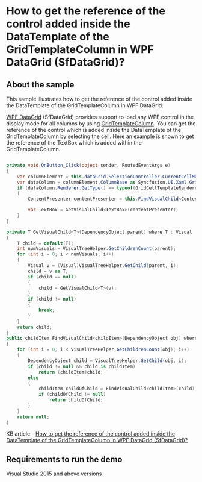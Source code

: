 # How to get the reference of the control added inside the DataTemplate of the GridTemplateColumn in WPF DataGrid (SfDataGrid)?

## About the sample

This sample illustrates how to get the reference of the control added inside the DataTemplate of the GridTemplateColumn in WPF DataGrid.

[WPF DataGrid](https://www.syncfusion.com/wpf-controls/datagrid) (SfDataGrid) provides support to load any WPF control in the display mode for all columns by using [GridTemplateColumn](https://help.syncfusion.com/cr/wpf/Syncfusion.UI.Xaml.Grid.GridTemplateColumn.html). You can get the reference of the control which is added inside the DataTemplate of the GridTemplateColumn by selecting the cell. Here an example is shown to get the reference of the TextBox which is added within the GridTemplateColumn. 

```C#

private void OnButton_Click(object sender, RoutedEventArgs e)
{
    var columnElement = this.dataGrid.SelectionController.CurrentCellManager.CurrentCell.ColumnElement as GridCell;
    var dataColumn = columnElement.ColumnBase as Syncfusion.UI.Xaml.Grid.DataColumn;
    if (dataColumn.Renderer.GetType() == typeof(GridCellTemplateRenderer))
    {
        ContentPresenter contentPresenter = this.FindVisualChild<ContentPresenter>(columnElement);

        var TextBox = GetVisualChild<TextBox>(contentPresenter);
    }
}

private T GetVisualChild<T>(DependencyObject parent) where T : Visual
{
    T child = default(T);
    int numVisuals = VisualTreeHelper.GetChildrenCount(parent);
    for (int i = 0; i < numVisuals; i++)
    {
        Visual v = (Visual)VisualTreeHelper.GetChild(parent, i);
        child = v as T;
        if (child == null)
        {
            child = GetVisualChild<T>(v);
        }
        if (child != null)
        {
            break;
        }
    }
    return child;
}
public childItem FindVisualChild<childItem>(DependencyObject obj) where childItem : DependencyObject
{
    for (int i = 0; i < VisualTreeHelper.GetChildrenCount(obj); i++)
    {
        DependencyObject child = VisualTreeHelper.GetChild(obj, i);
        if (child != null && child is childItem)
            return (childItem)child;
        else
        {
            childItem childOfChild = FindVisualChild<childItem>(child);
            if (childOfChild != null)
                return childOfChild;
        }
    }
    return null;
} 

```

KB article - [How to get the reference of the control added inside the DataTemplate of the GridTemplateColumn in WPF DataGrid (SfDataGrid)?](https://www.syncfusion.com/kb/12548/how-to-get-the-reference-of-the-control-added-inside-the-datatemplate-of-the)

## Requirements to run the demo

Visual Studio 2015 and above versions

